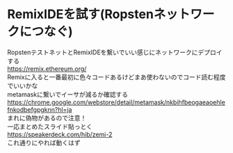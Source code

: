 # RemixIDEを試す(Ropstenネットワークにつなぐ)
RopstenテストネットとRemixIDEを繋いでいい感じにネットワークにデプロイする  
https://remix.ethereum.org/  
Remixに入ると一番最初に色々コードあるけどまあ使わないのでコード読む程度でいいかな  
metamaskに繋いでイーサが減るか確認する  
https://chrome.google.com/webstore/detail/metamask/nkbihfbeogaeaoehlefnkodbefgpgknn?hl=ja  
まれに偽物があるので注意！  
一応まとめたスライド貼っとく  
https://speakerdeck.com/hib/zemi-2  
これ通りにやれば動くはず